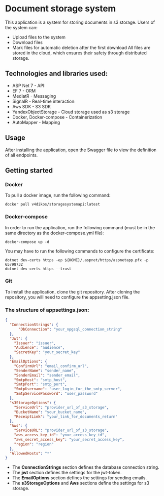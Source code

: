 # Document storage system
This application is a system for storing documents in s3 storage. 
Users of the system can: 
- Upload files to the system
- Download files 
- Mark files for automatic deletion after the first download
All files are stored in the cloud, which ensures their safety through distributed storage.

## Technologies and libraries used: 
- ASP Net 7 - API
- EF 7 - ORM
- MediatR - Messaging
- SignalR - Real-time interaction
- Aws SDK - S3 SDK
- YandexObjectStorage - Cloud storage used as s3 storage
- Docker, Docker-compose - Containerization
- AutoMapper - Mapping

## Usage
After installing the application, open the Swagger file to view the definition of all endpoints.

## Getting started

### Docker
To pull a docker image, run the following command:
```
docker pull v4dikos/storagesystemapi:latest
```

### Docker-compose
In order to run the application, run the following command (must be in the same directory as the docker-compose.yml file):
```
docker-compose up -d
```
You may have to run the following commands to configure the certificate:
```
dotnet dev-certs https -ep ${HOME}/.aspnet/https/aspnetapp.pfx -p 65798732
dotnet dev-certs https --trust
```

### Git
To install the application, clone the git repository.
After cloning the repository, you will need to configure the appsetting.json file.

### The structure of appsettings.json:
```json
{
  "ConnectionStrings": {
      "DbConnection": "your_npgsql_connection_string"
  },
  "Jwt": {
    "Issuer": "issuer",
    "Audience": "audience",
    "SecretKey": "your_secret_key"
  },
  "EmailOptions": {
    "ConfirmUrl": "email_confirm_url",
    "SenderName": "sender_name",
    "SenderEmail": "sender_email",
    "SmtpHost": "smtp_host",
    "SmtpPort": "smtp_port",
    "SmtpUsername": "user_login_for_the_smtp_server",
    "SmtpServicePassword": "user_password"
  },
  "s3StorageOptions": {
    "ServiceUrl": "provider_url_of_s3_storage",
    "BucketName": "your_bucket_name",
    "ReceiptLink": "your_link_for_documents_return"
  },
  "Aws": {
    "ServiceURL": "provider_url_of_s3_storage",
    "aws_access_key_id": "your_access_key_id",
    "aws_secret_access_key": "your_secret_access_key",
    "region": "region"
  },
  "AllowedHosts": "*"
}
```
- The **ConnectionStrings** section defines the database connection string.
- The **jwt** section defines the settings for the jwt-token.
- The **EmailOptions** section defines the settings for sending emails.
- The **s3StorageOptions** and **Aws** sections define the settings for s3 storage.

